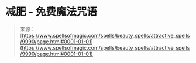 <!--yml

分类：未分类

日期：2024年06月12日 18:46:30

-->

# 减肥 - 免费魔法咒语

> 来源：[https://www.spellsofmagic.com/spells/beauty_spells/attractive_spells/9990/page.html#0001-01-01](https://www.spellsofmagic.com/spells/beauty_spells/attractive_spells/9990/page.html#0001-01-01)
